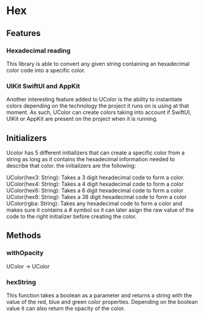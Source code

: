 #  Hex

## Features

### Hexadecimal reading

This library is able to convert any given string containing an hexadecimal color code into
a specific color.

### UIKit SwiftUI and AppKit

Another interesting feature added to UColor is the ability to instantiate colors depending 
on the technology the project it runs on is using at that moment. As such, UColor can 
create colors taking into account if SwiftUI, UIKit or AppKit are present on the project 
when it is running.

## Initializers

Ucolor has 5 different initializers that can create a specific color from a string as long 
as it contains the hexadecimal information needed to describe that color. the initializers 
are the following:

UColor(hex3: String): Takes a 3 digit hexadecimal code to form a color.
UColor(hex4: String): Takes a 4 digit hexadecimal code to form a color
UColor(hex6: String): Takes a 6 digit hexadecimal code to form a color
UColor(hex8: String): Takes a 38 digit hexadecimal code to form a color
UColor(rgba: String): Takes any hexadecimal code to form a color and makes sure it contains 
a # symbol so it can later asign the raw value of the code to the right initializer before 
creating the color.

## Methods

### withOpacity

UColor → UColor

### hexString

This function takes a boolean as a parameter and returns a string with the value of the 
red, blue and green color properties. Depending on the boolean value it can also return the 
opacity of the color.
